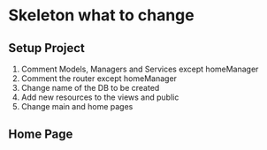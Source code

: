 # Skeleton what to change

## Setup Project
  1. Comment Models, Managers and Services except homeManager
  2. Comment the router except homeManager
  3. Change name of the DB to be created
  4. Add new resources to the views and public
  5. Change main and home pages

## Home Page